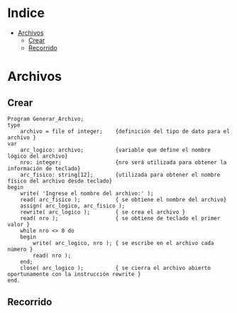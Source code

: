 Indice
=================

<!--ts-->
   * [Archivos](#Archivos)
     *  [Crear](#Crear)
     *  [Recorrido](#Recorrido)


Archivos
========

Crear
-----

```Pas
Program Generar_Archivo;
type 
    archivo = file of integer;    {definición del tipo de dato para el archivo }
var 
    arc_logico: archivo;          {variable que define el nombre lógico del archivo}
    nro: integer;                 {nro será utilizada para obtener la información de teclado}
    arc_fisico: string[12];       {utilizada para obtener el nombre físico del archivo desde teclado}
begin
    write( 'Ingrese el nombre del archivo:' );
    read( arc_fisico );           { se obtiene el nombre del archivo}
    assign( arc_logico, arc_fisico );
    rewrite( arc_logico );        { se crea el archivo }
    read( nro );                  { se obtiene de teclado el primer valor }
    while nro <> 0 do 
    begin
        write( arc_logico, nro ); { se escribe en el archivo cada número }
        read( nro );
    end;
    close( arc_logico );          { se cierra el archivo abierto oportunamente con la instrucción rewrite }
end. 

```

Recorrido
---------
